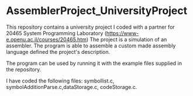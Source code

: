 # AssemblerProject_UniversityProject
This repository contains a university project I coded with a partner for 20465 System Programming Laboratory (https://www-e.openu.ac.il/courses/20465.htm)
The project is a simulation of an assembler. The program is able to assemble a custom made assembly language defined the project's description. 

The program can be used by running it with the example files supplied in the repository. 

I have coded the following files: symbollist.c, symbolAdditionParse.c,dataStorage.c, codeStorage.c.
